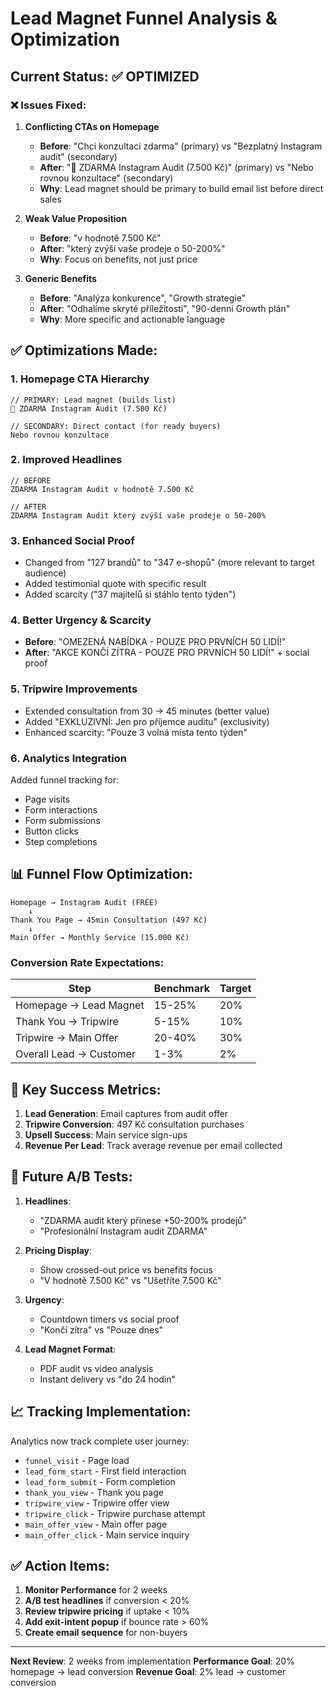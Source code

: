 # Lead Magnet Funnel Analysis & Optimization

## Current Status: ✅ OPTIMIZED

### ❌ **Issues Fixed:**

1. **Conflicting CTAs on Homepage**
   - **Before**: "Chci konzultaci zdarma" (primary) vs "Bezplatný Instagram audit" (secondary)
   - **After**: "🎁 ZDARMA Instagram Audit (7.500 Kč)" (primary) vs "Nebo rovnou konzultace" (secondary)
   - **Why**: Lead magnet should be primary to build email list before direct sales

2. **Weak Value Proposition**
   - **Before**: "v hodnotě 7.500 Kč"
   - **After**: "který zvýší vaše prodeje o 50-200%"
   - **Why**: Focus on benefits, not just price

3. **Generic Benefits**
   - **Before**: "Analýza konkurence", "Growth strategie"
   - **After**: "Odhalíme skryté příležitosti", "90-denní Growth plán"
   - **Why**: More specific and actionable language

## ✅ **Optimizations Made:**

### 1. **Homepage CTA Hierarchy**
```tsx
// PRIMARY: Lead magnet (builds list)
🎁 ZDARMA Instagram Audit (7.500 Kč)

// SECONDARY: Direct contact (for ready buyers)
Nebo rovnou konzultace
```

### 2. **Improved Headlines**
```tsx
// BEFORE
ZDARMA Instagram Audit v hodnotě 7.500 Kč

// AFTER  
ZDARMA Instagram Audit který zvýší vaše prodeje o 50-200%
```

### 3. **Enhanced Social Proof**
- Changed from "127 brandů" to "347 e-shopů" (more relevant to target audience)
- Added testimonial quote with specific result
- Added scarcity ("37 majitelů si stáhlo tento týden")

### 4. **Better Urgency & Scarcity**
- **Before**: "OMEZENÁ NABÍDKA - POUZE PRO PRVNÍCH 50 LIDÍ!"
- **After**: "AKCE KONČÍ ZÍTRA - POUZE PRO PRVNÍCH 50 LIDÍ!" + social proof

### 5. **Tripwire Improvements**
- Extended consultation from 30 → 45 minutes (better value)
- Added "EXKLUZIVNÍ: Jen pro příjemce auditu" (exclusivity)
- Enhanced scarcity: "Pouze 3 volná místa tento týden"

### 6. **Analytics Integration**
Added funnel tracking for:
- Page visits
- Form interactions  
- Form submissions
- Button clicks
- Step completions

## 📊 **Funnel Flow Optimization:**

```
Homepage → Instagram Audit (FREE)
    ↓
Thank You Page → 45min Consultation (497 Kč) 
    ↓
Main Offer → Monthly Service (15.000 Kč)
```

### **Conversion Rate Expectations:**

| Step | Benchmark | Target |
|------|-----------|---------|
| Homepage → Lead Magnet | 15-25% | 20% |
| Thank You → Tripwire | 5-15% | 10% |  
| Tripwire → Main Offer | 20-40% | 30% |
| Overall Lead → Customer | 1-3% | 2% |

## 🎯 **Key Success Metrics:**

1. **Lead Generation**: Email captures from audit offer
2. **Tripwire Conversion**: 497 Kč consultation purchases  
3. **Upsell Success**: Main service sign-ups
4. **Revenue Per Lead**: Track average revenue per email collected

## 🔧 **Future A/B Tests:**

1. **Headlines**:
   - "ZDARMA audit který přinese +50-200% prodejů"
   - "Profesionální Instagram audit ZDARMA"

2. **Pricing Display**:
   - Show crossed-out price vs benefits focus
   - "V hodnotě 7.500 Kč" vs "Ušetříte 7.500 Kč"

3. **Urgency**:
   - Countdown timers vs social proof
   - "Končí zítra" vs "Pouze dnes"

4. **Lead Magnet Format**:
   - PDF audit vs video analysis
   - Instant delivery vs "do 24 hodin"

## 📈 **Tracking Implementation:**

Analytics now track complete user journey:
- `funnel_visit` - Page load
- `lead_form_start` - First field interaction
- `lead_form_submit` - Form completion
- `thank_you_view` - Thank you page
- `tripwire_view` - Tripwire offer view
- `tripwire_click` - Tripwire purchase attempt
- `main_offer_view` - Main offer page
- `main_offer_click` - Main service inquiry

## ✅ **Action Items:**

1. **Monitor Performance** for 2 weeks
2. **A/B test headlines** if conversion < 20%
3. **Review tripwire pricing** if uptake < 10%
4. **Add exit-intent popup** if bounce rate > 60%
5. **Create email sequence** for non-buyers

---

**Next Review**: 2 weeks from implementation
**Performance Goal**: 20% homepage → lead conversion
**Revenue Goal**: 2% lead → customer conversion
